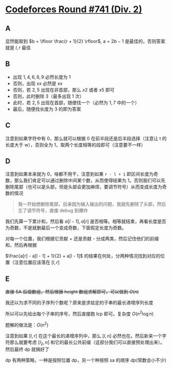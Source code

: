 # [Codeforces Round #741 (Div. 2)](https://codeforces.com/contest/1562)

## A

显然能取到 $b = \lfloor \frac{r + 1}{2} \rfloor$, a = $2b - 1$ 是最佳的，否则答案就是 $l, r$ 最佳

## B

- 出现 $1, 4, 6, 8, 9$ 必然长度为 1
- 否则，出现 xx 必然是 xx
- 否则，若 $2, 5$ 出现在非首部，那么 $x2$ 或者 $x5$ 即可
- 否则，此时删除 3（最多出现 1 次）
- 此时，若 $2, 5$ 出现在首部，随便找一个（必然为 $1, 7$ 中的一个）
- 最后，随便找长度为 3 的即为答案

## C

注意到如果字符中有 0，那么就可以根据 0 在前半段还是后半段选择（注意让 t 的长度大于 w），否则全为 1，取两个长度相等的段即可（注意要不一样）

## D

注意到如果本来就为 0，啥都不用干，注意到如果 `r - l + 1` 即区间长度为奇数，那么我们肯定可以通过删除中间某个数，从而使得结果为 1。否则我们可以先删除尾部（也可以是头部，但是头部会更加麻烦，要调节符号）从而变成长度为奇数的情况

> 我一开始想删除尾部，后来因为输入输出的问题，我就先删除了头部，然后忘了调节符号，直接 debug 到爆炸

我们先算一下累计和，然后看 $a[l - 1], a[r]$ 是否相等。相等就结束，再看长度是否为奇数，不是就删最后一个变成奇数，下面假定长度为奇数。

对每一个位置，我们根据它贡献 + 还是贡献 - 分成两类，然后记住他们的前缀和，然后再根据

$\frac{a[r] - a[l - 1] + 1}{2} + a[l - 1]$ 的结果在何处，分两种情况找到对应的位置（注意位置应该落在 $[l, r]$

## E

~~直接 SA 后缀数组，然后根据 height 数组求解即可，可以做到 $O(n)$~~

我还以为求不同的子序列个数呢？原来是求给定的子串的最长递增序列长度

所以可以先给出每个子串的序号，然后直接跑 lcp 即可。复杂度 $O(n^2 \log n)$

题解的做法是：$O(n^2)$

注意到如果 $[l, r]$ 在这个最长的递增序列中，那么 $[l, n]$ 必然也在。然后新来一个字符那么就要考虑 $[l_2, n]$ 和它的最长公共前缀（这部分我们可以直接预处理出来）。然后最终 dp 就搞好了

dp 有两种策略，一种是按照位置 dp，另一个种按照 sa 的顺序 $dp$(常数会小不少)



